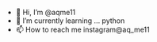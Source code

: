 - 👋 Hi, I’m @aqme11 
- 🌱 I’m currently learning ... python
- 📫 How to reach me instagram@aq_me11

<!---
aqme11/aqme11 is a ✨ special ✨ repository because its `README.md` (this file) appears on your GitHub profile.
You can click the Preview link to take a look at your changes.
--->
